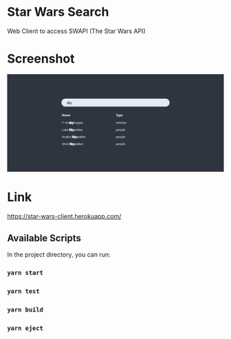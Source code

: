 # Star Wars Search

Web Client to access SWAPI (The Star Wars API)

# Screenshot

![Alt text](public/screenshot.png?raw=true "Title")

# Link

https://star-wars-client.herokuapp.com/

## Available Scripts

In the project directory, you can run:

### `yarn start`
### `yarn test`
### `yarn build`
### `yarn eject`
